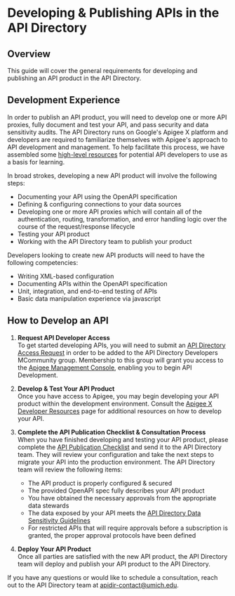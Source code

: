 # Developing & Publishing APIs in the API Directory

## Overview

This guide will cover the general requirements for developing and publishing an API product in the API Directory.

## Development Experience

In order to publish an API product, you will need to develop one or more API proxies, fully document and test your API, and pass security and data sensitivity audits. The API Directory runs on Google's Apigee X platform and developers are required to familiarize themselves with Apigee's approach to API development and management. To help facilitate this process, we have assembled some [high-level resources][apigee-dev-resources] for potential API developers to use as a basis for learning.

In broad strokes, developing a new API product will involve the following steps:

- Documenting your API using the OpenAPI specification
- Defining & configuring connections to your data sources
- Developing one or more API proxies which will contain all of the authentication, routing, transformation, and error handling logic over the course of the request/response lifecycle
- Testing your API product
- Working with the API Directory team to publish your product

Developers looking to create new API products will need to have the following competencies:

- Writing XML-based configuration
- Documenting APIs within the OpenAPI specification
- Unit, integration, and end-to-end testing of APIs
- Basic data manipulation experience via javascript

## How to Develop an API

1. **Request API Developer Access**  
   To get started developing APIs, you will need to submit an [API Directory Access Request][tdx-ticket] in order to be added to the API Directory Developers MCommunity group. Membership to this group will grant you access to the [Apigee Management Console][apigee], enabling you to begin API Development.

2. **Develop & Test Your API Product**  
   Once you have access to Apigee, you may begin developing your API product within the development environment. Consult the [Apigee X Developer Resources][apigee-dev-resources] page for additional resources on how to develop your API.

3. **Complete the API Publication Checklist & Consultation Process**  
   When you have finished developing and testing your API product, please complete the [API Publication Checklist][api-publication-checklist] and send it to the API Directory team. They will review your configuration and take the next steps to migrate your API into the production environment. The API Directory team will review the following items:

   - The API product is properly configured & secured
   - The provided OpenAPI spec fully describes your API product
   - You have obtained the necessary approvals from the appropriate data stewards
   - The data exposed by your API meets the [API Directory Data Sensitivity Guidelines][sensitivity-guidelines]
   - For restricted APIs that will require approvals before a subscription is granted, the proper approval protocols have been defined

4. **Deploy Your API Product**  
   Once all parties are satisfied with the new API product, the API Directory team will deploy and publish your API product to the API Directory.

If you have any questions or would like to schedule a consultation, reach out to the API Directory team at apidir-contact@umich.edu.

[api-publication-checklist]: https://docs.google.com/spreadsheets/d/144lQUE_YfhBT3OfK1Nc_VIwHmQLBvajOvzU8s_drK_U/edit#gid=0/copy
[apigee]: https://apigee.google.com
[apigee-dev-resources]: https://documentation.its.umich.edu/?q=node/3783
[sensitivity-guidelines]: https://documentation.its.umich.edu/node/3933
[tdx-ticket]: https://teamdynamix.umich.edu/TDClient/30/Portal/Requests/TicketRequests/NewForm?ID=P0BnH7tZeYc_&RequestorType=Service
